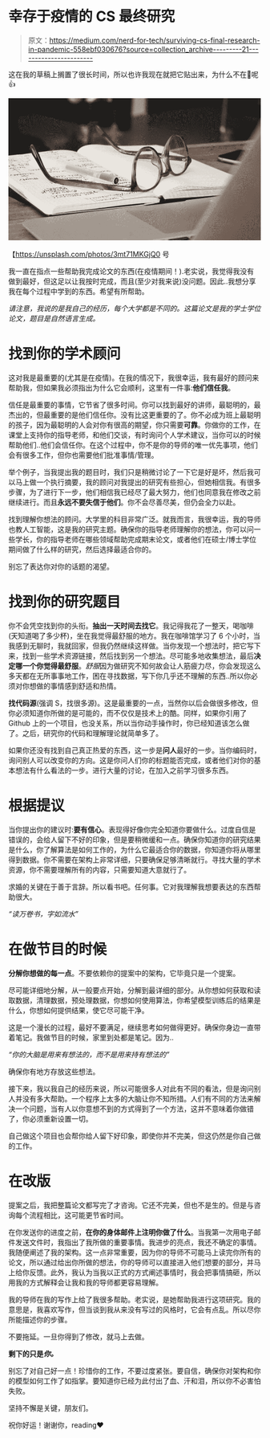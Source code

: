 # 幸存于疫情的 CS 最终研究

> 原文：<https://medium.com/nerd-for-tech/surviving-cs-final-research-in-pandemic-558ebf030676?source=collection_archive---------21----------------------->

这在我的草稿上搁置了很长时间，所以也许我现在就把它贴出来，为什么不在🥲呢👍

![](img/66d972987f403e152d7a85ae282e4f45.png)

【https://unsplash.com/photos/3mt71MKGjQ0 号

我一直在指点一些帮助我完成论文的东西(在疫情期间！).老实说，我觉得我没有做到最好，但这足以让我按时完成，而且(至少对我来说)没问题。因此..我想分享我在每个过程中学到的东西。希望有所帮助。

*请注意，我说的是我自己的经历，每个大学都是不同的。这篇论文是我的学士学位论文，题目是自然语言生成。*

# **找到你的学术顾问**

这对我是最重要的(尤其是在疫情)。在我的情况下，我很幸运，我有最好的顾问来帮助我，但如果我必须指出为什么它会顺利，这里有一件事:**他们信任我**。

信任是最重要的事情，它节省了很多时间。你可以找到最好的讲师，最聪明的，最杰出的，但最重要的是他们信任你。没有比这更重要的了。你不必成为班上最聪明的孩子，因为最聪明的人会对你有很高的期望，你只需要**可靠**。你做你的工作，在课堂上支持你的指导老师，和他们交谈，有时询问个人学术建议，当你可以的时候帮助他们..他们会信任你。在这个过程中，你不是你的导师的唯一优先事项，他们会有很多工作，但你也需要他们批准事情/管理。

举个例子，当我提出我的题目时，我们只是稍微讨论了一下它是好是坏，然后我可以马上做一个执行摘要，我的顾问对我提出的研究有些担心，但她相信我。有很多步骤，为了进行下一步，他们相信我已经尽了最大努力，他们也同意我在修改之前继续进行。而且**永远不要失信于他们**。你不会尽善尽美，但仍会全力以赴。

找到理解你想法的顾问。大学里的科目非常广泛。就我而言，我很幸运，我的导师也教人工智能，这是我的研究主题。确保你的指导老师理解你的想法，你可以问一些学长，你的指导老师在哪些领域帮助完成期末论文，或者他们在硕士/博士学位期间做了什么样的研究，然后选择最适合你的。

别忘了表达你对你的话题的渴望。

# **找到你的研究题目**

你不会凭空找到你的头衔。**抽出一天时间去找它**。我记得我花了一整天，喝咖啡(天知道喝了多少杯)，坐在我觉得最舒服的地方。我在咖啡馆学习了 6 个小时，当我感到无聊时，我就回家，但我仍然继续这样做。当你发现一个想法时，把它写下来，找到一些学术资源链接，然后找到另一个想法。尽可能多地收集想法，最后**决定哪一个你觉得最舒服**。*舒服*因为做研究不知何故会让人筋疲力尽，你会发现这么多天都在无所事事地工作，困在寻找数据，写下你几乎还不理解的东西..所以你必须对你想做的事情感到舒适和热情。

**找代码源**(强调 S，找很多源)。这是最重要的一点，当然你以后会做很多修改，但你必须知道你所做的是可能的，而不仅仅是技术上的酷。同样，如果你引用了 Github 上的一个项目，也没关系，所以当你动手操作时，你已经知道该怎么做了。之后，研究你的代码和理解理论就简单多了。

如果你还没有找到自己真正热爱的东西，这一步是**问人**最好的一步。当你编码时，询问别人可以改变你的方向。这是你问人们你的标题能否完成，或者他们对你的基本想法有什么看法的一步。进行大量的讨论，在加入之前学习很多东西。

# **根据提议**

当你提出你的建议时:**要有信心**。表现得好像你完全知道你要做什么。过度自信是错误的，会给人留下不好的印象，但是要稍微缓和一点。确保你知道你的研究结果是什么，你了解算法是如何工作的，为什么它最适合你的数据，你知道你将从哪里得到数据。你不需要在架构上非常详细，只要确保足够清晰就行。寻找大量的学术资源，你不需要理解所有的内容，只需要知道大意就行了。

求婚的关键在于善于言辞。所以看书吧。任何事。它对我理解我想要表达的东西帮助很大。

*“读万卷书，字如流水”*

# **在做节目的时候**

**分解你想做的每一点**。不要依赖你的提案中的架构，它毕竟只是一个提案。

尽可能详细地分解，从一般要点开始，分解到最详细的部分。从你想如何获取和读取数据，清理数据，预处理数据，你想如何使用算法，你希望模型训练后的结果是什么，你想如何提供结果，使它尽可能干净。

这是一个漫长的过程，最好不要满足，继续思考如何做得更好。确保你身边一直带着笔记。我做节目的时候，家里到处都是笔记。因为..

*“你的大脑是用来有想法的，而不是用来持有想法的”*

确保你有地方存放这些想法。

接下来，我以我自己的经历来说，所以可能很多人对此有不同的看法，但是询问别人并没有多大帮助。一个程序上太多的大脑让你不知所措。人们有不同的方法来解决一个问题，当有人以你意想不到的方式得到了一个方法，这并不意味着你做错了，你必须重新设置一切。

自己做这个项目也会帮你给人留下好印象，即使你并不完美，但这仍然是你自己做的工作。

# **在改版**

提案之后，我把整篇论文都写完了才咨询。它还不完美，但也不是生的。但是与咨询每个流程相比，这可能更节省时间。

在你发送你的进度之前，**在你的身体邮件上注明你做了什么**。当我第一次用电子邮件发送文件时，我指出了我所做的重要事情。我进步的亮点，我还不确定的事情。我随便阐述了我的架构。这一点非常重要，因为你的导师不可能马上读完你所有的论文，所以通过给出你所做的想法，你的导师可以直接进入他们想要的部分，并马上给你反馈。此外，我认为当我以正式的方式阐述事情时，我会把事情搞砸，所以用我的方式解释会让我和我的导师都更容易理解。

我的导师在我的写作上给了我很多帮助。老实说，是她帮助我进行这项研究。我的意思是，我喜欢写作，但当谈到我从来没有写过的风格时，它会有点乱。所以尽你所能描述你的步骤。

不要拖延。一旦你得到了修改，就马上去做。

**剩下的只是*你。***

别忘了对自己好一点！珍惜你的工作，不要过度紧张。要自信，确保你对架构和你的模型如何工作了如指掌。要知道你已经为此付出了血、汗和泪，所以你不必害怕失败。

坚持不懈是关键，朋友们。

祝你好运！谢谢你，reading❤️